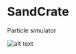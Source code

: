 # SandCrate
Particle simulator

![alt text](https://user-images.githubusercontent.com/8448791/43694275-d42128fe-9932-11e8-87cb-c2af7487aa4a.png)
